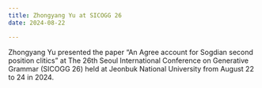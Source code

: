 ```yaml
---
title: Zhongyang Yu at SICOGG 26
date: 2024-08-22

---
```


Zhongyang Yu presented the paper “An Agree account for Sogdian second position clitics” at The 26th Seoul International Conference on Generative Grammar (SICOGG 26) held at Jeonbuk National University from August 22 to 24 in 2024.

<!--more-->

